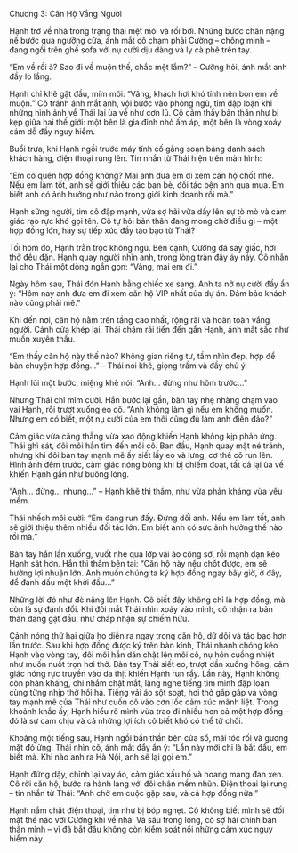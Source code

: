 Chương 3: Căn Hộ Vắng Người

Hạnh trở về nhà trong trạng thái mệt mỏi và rối bời. Những bước chân nặng nề bước qua ngưỡng cửa, ánh mắt cô chạm phải Cường – chồng mình – đang ngồi trên ghế sofa với nụ cười dịu dàng và ly cà phê trên tay.

“Em về rồi à? Sao đi về muộn thế, chắc mệt lắm?” – Cường hỏi, ánh mắt anh đầy lo lắng.

Hạnh chỉ khẽ gật đầu, mím môi: “Vâng, khách hơi khó tính nên bọn em về muộn.” Cô tránh ánh mắt anh, vội bước vào phòng ngủ, tim đập loạn khi những hình ảnh về Thái lại ùa về như cơn lũ. Cô cảm thấy bản thân như bị kẹp giữa hai thế giới: một bên là gia đình nhỏ ấm áp, một bên là vòng xoáy cám dỗ đầy nguy hiểm.

Buổi trưa, khi Hạnh ngồi trước máy tính cố gắng soạn bảng danh sách khách hàng, điện thoại rung lên. Tin nhắn từ Thái hiện trên màn hình:

“Em có quên hợp đồng không? Mai anh đưa em đi xem căn hộ chốt nhé. Nếu em làm tốt, anh sẽ giới thiệu các bạn bè, đối tác bên anh qua mua. Em biết anh có ảnh hưởng như nào trong giới kinh doanh rồi mà.”

Hạnh sững người, tim cô đập mạnh, vừa sợ hãi vừa dấy lên sự tò mò và cảm giác rạo rực khó gọi tên. Cô tự hỏi bản thân đang mong chờ điều gì – một hợp đồng lớn, hay sự tiếp xúc đầy táo bạo từ Thái?

Tối hôm đó, Hạnh trằn trọc không ngủ. Bên cạnh, Cường đã say giấc, hơi thở đều đặn. Hạnh quay người nhìn anh, trong lòng tràn đầy áy náy. Cô nhắn lại cho Thái một dòng ngắn gọn: “Vâng, mai em đi.”

Ngày hôm sau, Thái đón Hạnh bằng chiếc xe sang. Anh ta nở nụ cười đầy ẩn ý: “Hôm nay anh đưa em đi xem căn hộ VIP nhất của dự án. Đảm bảo khách nào cũng phải mê.”

Khi đến nơi, căn hộ nằm trên tầng cao nhất, rộng rãi và hoàn toàn vắng người. Cánh cửa khép lại, Thái chậm rãi tiến đến gần Hạnh, ánh mắt sắc như muốn xuyên thấu.

“Em thấy căn hộ này thế nào? Không gian riêng tư, tầm nhìn đẹp, hợp để bàn chuyện hợp đồng…” – Thái nói khẽ, giọng trầm và đầy chủ ý.

Hạnh lùi một bước, miệng khẽ nói: “Anh… đừng như hôm trước…”

Nhưng Thái chỉ mỉm cười. Hắn bước lại gần, bàn tay nhẹ nhàng chạm vào vai Hạnh, rồi trượt xuống eo cô. “Anh không làm gì nếu em không muốn. Nhưng em có biết, một nụ cười của em thôi cũng đủ làm anh điên đảo?”

Cảm giác vừa căng thẳng vừa xao động khiến Hạnh không kịp phản ứng. Thái ghì sát, đôi môi hắn tìm đến môi cô. Ban đầu, Hạnh quay mặt né tránh, nhưng khi đôi bàn tay mạnh mẽ ấy siết lấy eo và lưng, cơ thể cô run lên. Hình ảnh đêm trước, cảm giác nóng bỏng khi bị chiếm đoạt, tất cả lại ùa về khiến Hạnh gần như buông lỏng.

“Anh… đừng… nhưng…” – Hạnh khẽ thì thầm, như vừa phản kháng vừa yếu mềm.

Thái nhếch môi cười: “Em đang run đấy. Đừng dối anh. Nếu em làm tốt, anh sẽ giới thiệu thêm nhiều đối tác lớn. Em biết anh có sức ảnh hưởng thế nào rồi mà.”

Bàn tay hắn lần xuống, vuốt nhẹ qua lớp vải áo công sở, rồi mạnh dạn kéo Hạnh sát hơn. Hắn thì thầm bên tai: “Căn hộ này nếu chốt được, em sẽ hưởng lợi nhuận lớn. Anh muốn chúng ta ký hợp đồng ngay bây giờ, ở đây, để đánh dấu một khởi đầu…”

Những lời đó như đè nặng lên Hạnh. Cô biết đây không chỉ là hợp đồng, mà còn là sự đánh đổi. Khi đôi mắt Thái nhìn xoáy vào mình, cô nhận ra bản thân đang gật đầu, như chấp nhận sự chiếm hữu.

Cảnh nóng thứ hai giữa họ diễn ra ngay trong căn hộ, dữ dội và táo bạo hơn lần trước. Sau khi hợp đồng được ký trên bàn kính, Thái nhanh chóng kéo Hạnh vào vòng tay, đôi môi hắn dán chặt lên môi cô, nụ hôn cuồng nhiệt như muốn nuốt trọn hơi thở. Bàn tay Thái siết eo, trượt dần xuống hông, cảm giác nóng rực truyền vào da thịt khiến Hạnh run rẩy. Lần này, Hạnh không còn phản kháng, chỉ nhắm chặt mắt, lặng nghe tiếng tim mình đập loạn cùng từng nhịp thở hối hả. Tiếng vải áo sột soạt, hơi thở gấp gáp và vòng tay mạnh mẽ của Thái như cuốn cô vào cơn lốc cảm xúc mãnh liệt. Trong khoảnh khắc ấy, Hạnh hiểu rõ mình vừa trao đi nhiều hơn cả một hợp đồng – đó là sự cam chịu và cả những lợi ích cô biết khó có thể từ chối.

Khoảng một tiếng sau, Hạnh ngồi bần thần bên cửa sổ, mái tóc rối và gương mặt đỏ ửng. Thái nhìn cô, ánh mắt đầy ẩn ý: “Lần này mới chỉ là bắt đầu, em biết mà. Khi nào anh ra Hà Nội, anh sẽ lại gọi em.”

Hạnh đứng dậy, chỉnh lại váy áo, cảm giác xấu hổ và hoang mang đan xen. Cô rời căn hộ, bước ra hành lang với đôi chân mềm nhũn. Điện thoại lại rung – tin nhắn từ Thái: “Anh chờ em cuộc gặp sau, và cả hợp đồng nữa.”

Hạnh nắm chặt điện thoại, tim như bị bóp nghẹt. Cô không biết mình sẽ đối mặt thế nào với Cường khi về nhà. Và sâu trong lòng, cô sợ hãi chính bản thân mình – vì đã bắt đầu không còn kiểm soát nổi những cảm xúc nguy hiểm này.

